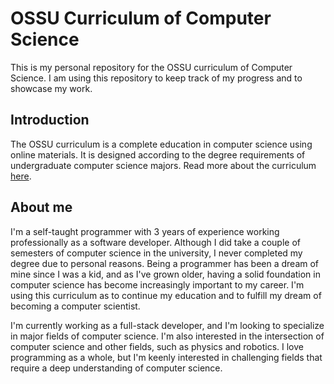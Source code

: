 # OSSU Curriculum of Computer Science

This is my personal repository for the OSSU curriculum of Computer Science. I am using this repository to keep track of my progress and to showcase my work.

## Introduction

The OSSU curriculum is a complete education in computer science using online materials. It is designed according to the degree requirements of undergraduate computer science majors. Read more about the curriculum [here](https://github.com/ossu/computer-science?tab=readme-ov-file#summary).

## About me

I'm a self-taught programmer with 3 years of experience working professionally as a software developer. Although I did take a couple of semesters of computer science in the university, I never completed my degree due to personal reasons. Being a programmer has been a dream of mine since I was a kid, and as I've grown older, having a solid foundation in computer science has become increasingly important to my career. I'm using this curriculum as to continue my education and to fulfill my dream of becoming a computer scientist.

I'm currently working as a full-stack developer, and I'm looking to specialize in major fields of computer science. I'm also interested in the intersection of computer science and other fields, such as physics and robotics. I love programming as a whole, but I'm keenly interested in challenging fields that require a deep understanding of computer science.
